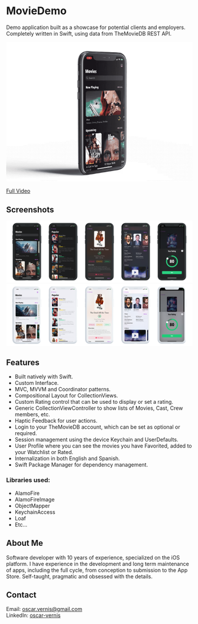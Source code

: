 # MovieDemo

Demo application built as a showcase for potential clients and employers. Completely written in Swift, using data from TheMovieDB REST API.

<p align="center">
  <img src="images/videodemo.gif">
</p>

[Full Video](https://dl.dropboxusercontent.com/s/oz6onb19ov46u4f/video_screen.MP4?dl=0)

## Screenshots

![](images/Screenshots-Dark.png)
![](images/Screenshots-Light.png)

## Features
- Built natively with Swift.
- Custom Interface.
- MVC, MVVM and Coordinator patterns.
- Compositional Layout for CollectionViews.
- Custom Rating control that can be used to display or set a rating.
- Generic CollectionViewController to show lists of Movies, Cast, Crew members, etc.
- Haptic Feedback for user actions.
- Login to your TheMovieDB account, which can be set as optional or required.
- Session management using the device Keychain and UserDefaults.
- User Profile where you can see the movies you have Favorited, added to your Watchlist or Rated.
- Internalization in both English and Spanish.
- Swift Package Manager for dependency management.

### Libraries used:
- AlamoFire
- AlamoFireImage
- ObjectMapper
- KeychainAccess
- Loaf
- Etc...


## About Me
Software developer with 10 years of experience, specialized on the iOS platform. I have experience in the development and long term maintenance of apps, including the full cycle, from conception to submission to the App Store. Self-taught, pragmatic and obsessed with the details.

## Contact
Email: <oscar.vernis@gmail.com><br>
LinkedIn: [oscar-vernis](https://www.linkedin.com/in/oscar-vernis/)
